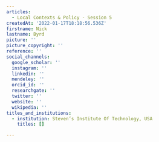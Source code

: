 ```yaml
---
articles:
  - Local Contexts & Policy - Session 5
createdAt: '2022-01-17T18:18:56.536Z'
firstname: Nick
lastname: Byrd
picture: ''
picture_copyright: ''
reference: ''
social_channels:
  google_scholar: ''
  instagram: ''
  linkedin: ''
  mendeley: ''
  orcid_id: ''
  researchgate: ''
  twitter: ''
  website: ''
  wikipedia: ''
titles_and_institutions:
  - institution: Steven’s Institute Of Technology, USA
    titles: []

---
```

